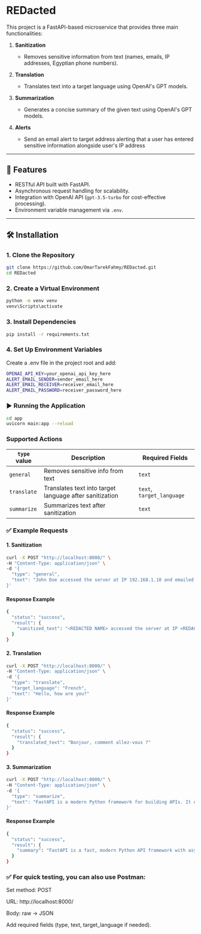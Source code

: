 # REDacted

This project is a FastAPI-based microservice that provides three main functionalities:

1. **Sanitization**  
   - Removes sensitive information from text (names, emails, IP addresses, Egyptian phone numbers).

2. **Translation**  
   - Translates text into a target language using OpenAI's GPT models.

3. **Summarization**  
   - Generates a concise summary of the given text using OpenAI's GPT models.
  
4. **Alerts**  
   - Send an email alert to target address alerting that a user has entered sensitive information alongside user's IP address

---

## 🚀 Features
- RESTful API built with FastAPI.
- Asynchronous request handling for scalability.
- Integration with OpenAI API (`gpt-3.5-turbo` for cost-effective processing).
- Environment variable management via `.env`.

---

## 🛠 Installation

### 1. Clone the Repository
```bash
git clone https://github.com/OmarTarekFahmy/REDacted.git
cd REDacted
```

### 2. Create a Virtual Environment
```bash
python -m venv venv
venv\Scripts\activate
```

### 3. Install Dependencies
```bash
pip install -r requirements.txt
```

### 4. Set Up Environment Variables
Create a .env file in the project root and add:

```bash
OPENAI_API_KEY=your_openai_api_key_here
ALERT_EMAIL_SENDER=sender_email_here
ALERT_EMAIL_RECEIVER=receiver_email_here
ALERT_EMAIL_PASSWORD=receiver_password_here
```

### ▶️ Running the Application
```bash
cd app
uvicorn main:app --reload
```

### Supported Actions

| `type` value | Description                          | Required Fields           |
| ------------ | ------------------------------------ | ------------------------- |
| `general`   | Removes sensitive info from text     | `text`                    |
| `translate`  | Translates text into target language after sanitization | `text`, `target_language` |
| `summarize`  | Summarizes text after sanitization                      | `text`                    |


### ✅ Example Requests

#### 1. Sanitization
```bash
curl -X POST "http://localhost:8000/" \
-H "Content-Type: application/json" \
-d '{
  "type": "general",
  "text": "John Doe accessed the server at IP 192.168.1.10 and emailed admin@example.com."
}'
```
#### Response Example
```bash
{
  "status": "success",
  "result": {
    "sanitized_text": "<REDACTED NAME> accessed the server at IP <REDACTED IPv4> and emailed <REDACTED EMAIL>."
  }
}
```

#### 2. Translation
```bash
curl -X POST "http://localhost:8000/" \
-H "Content-Type: application/json" \
-d '{
  "type": "translate",
  "target_language": "French",
  "text": "Hello, how are you?"
}'
```
#### Response Example
```bash
{
  "status": "success",
  "result": {
    "translated_text": "Bonjour, comment allez-vous ?"
  }
}
```
#### 3. Summarization
```bash
curl -X POST "http://localhost:8000/" \
-H "Content-Type: application/json" \
-d '{
  "type": "summarize",
  "text": "FastAPI is a modern Python framework for building APIs. It offers speed and ease of development through async support."
}'
```
#### Response Example
```bash
{
  "status": "success",
  "result": {
    "summary": "FastAPI is a fast, modern Python API framework with async support."
  }
}

```

### ✅ For quick testing, you can also use Postman:

Set method: POST

URL: http://localhost:8000/

Body: raw → JSON

Add required fields (type, text, target_language if needed).


